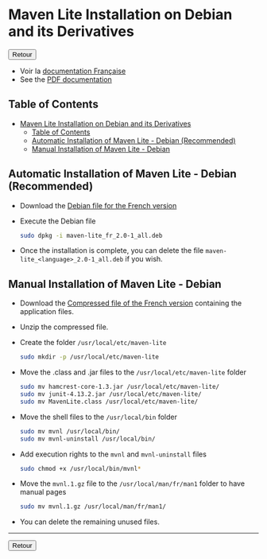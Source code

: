 # Maven Lite Installation on Debian and its Derivatives

<a href="https://florobart.github.io/Maven_lite/Documentations/Installation.en.html"><button type="button">Retour</button></a>

- Voir la [documentation Française](./Installation.fr.md)
- See the [PDF documentation](./Installation.en.pdf)

## Table of Contents

- [Maven Lite Installation on Debian and its Derivatives](#maven-lite-installation-on-debian-and-its-derivatives)
  - [Table of Contents](#table-of-contents)
  - [Automatic Installation of Maven Lite - Debian (Recommended)](#automatic-installation-of-maven-lite---debian-recommended)
  - [Manual Installation of Maven Lite - Debian](#manual-installation-of-maven-lite---debian)

## Automatic Installation of Maven Lite - Debian (Recommended)

- Download the [Debian file for the French version](https://github.com/FloRobart/mavenlite.github.io/releases/download/v2.1.0/maven-lite_fr_2.0-1_all.deb)
- Execute the Debian file

  ```sh
  sudo dpkg -i maven-lite_fr_2.0-1_all.deb
  ```

- Once the installation is complete, you can delete the file `maven-lite_<language>_2.0-1_all.deb` if you wish.

## Manual Installation of Maven Lite - Debian

- Download the [Compressed file of the French version](https://github.com/FloRobart/mavenlite.github.io/releases/download/v2.1.0/maven-lite_fr_2.0-1_linux-macos.zip) containing the application files.
- Unzip the compressed file.
- Create the folder `/usr/local/etc/maven-lite`

  ```sh
  sudo mkdir -p /usr/local/etc/maven-lite
  ```

- Move the .class and .jar files to the `/usr/local/etc/maven-lite` folder

  ```sh
  sudo mv hamcrest-core-1.3.jar /usr/local/etc/maven-lite/
  sudo mv junit-4.13.2.jar /usr/local/etc/maven-lite/
  sudo mv MavenLite.class /usr/local/etc/maven-lite/
  ```

- Move the shell files to the `/usr/local/bin` folder

  ```sh
  sudo mv mvnl /usr/local/bin/
  sudo mv mvnl-uninstall /usr/local/bin/
  ```

- Add execution rights to the `mvnl` and `mvnl-uninstall` files

  ```sh
  sudo chmod +x /usr/local/bin/mvnl*
  ```

- Move the `mvnl.1.gz` file to the `/usr/local/man/fr/man1` folder to have manual pages

  ```sh
  sudo mv mvnl.1.gz /usr/local/man/fr/man1/
  ```

- You can delete the remaining unused files.

****

<a href="https://florobart.github.io/Maven_lite/Documentations/Installation.en.html"><button type="button">Retour</button></a>
